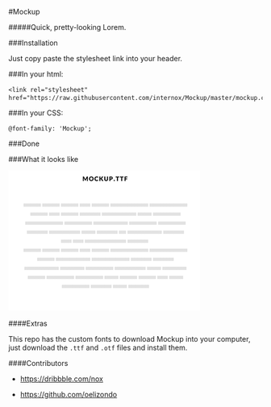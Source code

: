 #Mockup

#####Quick, pretty-looking Lorem.

###Installation

Just copy paste the stylesheet link into your header.

###In your html:

```
<link rel="stylesheet" href="https://raw.githubusercontent.com/internox/Mockup/master/mockup.css">
```

###In your CSS:

```
@font-family: 'Mockup';
```

###Done

###What it looks like

![Mockup](https://raw.githubusercontent.com/internox/Mockup/master/mockup-demo.png)

####Extras

This repo has the custom fonts to download Mockup into your computer, just download the
```.ttf``` and ```.otf``` files and install them.

####Contributors

* https://dribbble.com/nox

* https://github.com/oelizondo
